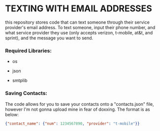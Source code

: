 # TEXTING WITH EMAIL ADDRESSES

this repository stores code that can text someone through their service provider's email address. To text someone, input their phone number, and what service provider they use (only accepts verizon, t-mobile, at&t, and sprint), and the message you want to send.

### Required Libraries:

- os

- json

- smtplib

### Saving Contacts:

The code allows for you to save your contacts onto a "contacts.json" file, however I'm not gonna upload mine in fear of doxxing. The format is as below:

```json
{"contact_name": {"num": 1234567890, "provider": "t-mobile"}}
```
